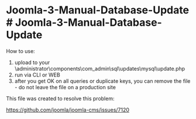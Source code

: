 # Joomla-3-Manual-Database-Update # Joomla-3-Manual-Database-Update


How to use: 
1. upload to your \administrator\components\com_admin\sql\updates\mysql\update.php
2. run via CLI or WEB
3. after you get OK on all queries or duplicate keys, you can remove the file - do not leave the file on a production site

This file was created to resolve this problem: 

https://github.com/joomla/joomla-cms/issues/7120
